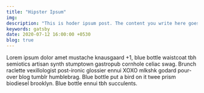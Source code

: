 ```yaml
---
title: "Hipster Ipsum"
img:
description: "This is hoder ipsum post. The content you write here goes as meta description and as a description for the post"
keywords: gatsby
date: 2020-07-12 16:00:00 +0530
blog: true
---
```


Lorem ipsum dolor amet mustache knausgaard +1, blue bottle waistcoat tbh semiotics artisan synth stumptown gastropub cornhole celiac swag. Brunch raclette vexillologist post-ironic glossier ennui XOXO mlkshk godard pour-over blog tumblr humblebrag. Blue bottle put a bird on it twee prism biodiesel brooklyn. Blue bottle ennui tbh succulents.
